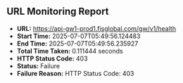 ## URL Monitoring Report

- **URL:** https://api-gw1-prod1.fisglobal.com/gw/v1/health
- **Start Time:** 2025-07-07T05:49:56.124483
- **End Time:** 2025-07-07T05:49:56.235927
- **Total Time Taken:** 0.111444 seconds
- **HTTP Status Code:** 403
- **Status:** Failure
- **Failure Reason:** HTTP Status Code: 403
